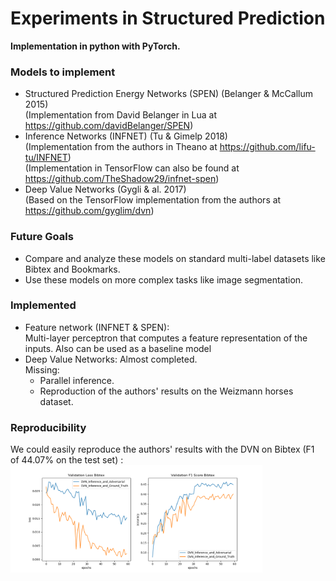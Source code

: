 # Experiments in Structured Prediction 
**Implementation in python with PyTorch.**

### Models to implement ###
* Structured Prediction Energy Networks (SPEN) (Belanger & McCallum 2015) <br />
(Implementation from David Belanger in Lua at https://github.com/davidBelanger/SPEN)
* Inference Networks (INFNET) (Tu & Gimelp 2018) <br />
(Implementation from the authors in Theano at https://github.com/lifu-tu/INFNET) <br />
(Implementation in TensorFlow can also be found at https://github.com/TheShadow29/infnet-spen)
* Deep Value Networks (Gygli & al. 2017)<br />
(Based on the TensorFlow implementation from the authors at https://github.com/gyglim/dvn)

### Future Goals ###
* Compare and analyze these models on standard multi-label datasets like Bibtex and Bookmarks.
* Use these models on more complex tasks like image segmentation.

### Implemented ###
* Feature network (INFNET & SPEN): <br /> Multi-layer perceptron that computes a feature representation
of the inputs. Also can be used as a baseline model
* Deep Value Networks: Almost completed. <br /> Missing:
  * Parallel inference. 
  * Reproduction of the authors' results on the Weizmann horses dataset.
  

### Reproducibility ###
We could easily reproduce the authors' results with the DVN on Bibtex (F1 of 44.07% on the test set) :
<img src="bibtex_dvn_comparisons.png" width="80%">
